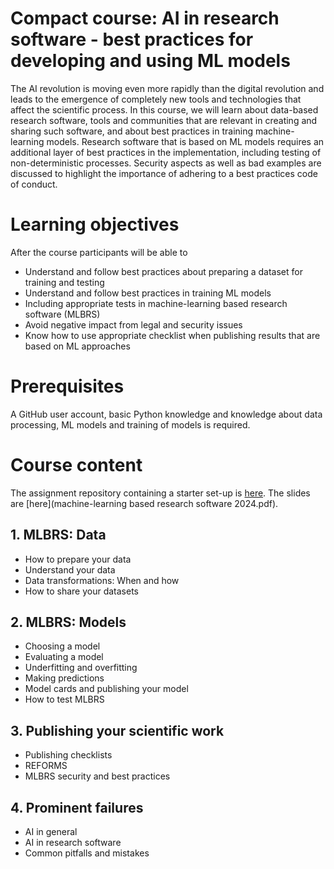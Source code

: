 # Compact course: AI in research software - best practices for developing and using ML models

The AI revolution is moving even more rapidly than the digital revolution and leads to the emergence of completely new tools and technologies that affect the scientific process. In this course, we will learn about data-based research software, tools and communities that are relevant in creating and sharing such software, and about best practices in training machine-learning models. Research software that is based on ML models requires an additional layer of best practices in the implementation, including testing of non-deterministic processes. Security aspects as well as bad examples are discussed to highlight the importance of adhering to a best practices code of conduct.

# Learning objectives
After the course participants will be able to
- Understand and follow best practices about preparing a dataset for training and testing
- Understand and follow best practices in training ML models
- Including appropriate tests in machine-learning based research software (MLBRS)
- Avoid negative impact from legal and security issues
- Know how to use appropriate checklist when publishing results that are based on ML approaches

# Prerequisites
A GitHub user account, basic Python knowledge and knowledge about data processing, ML models and training of models is required.

# Course content
The assignment repository containing a starter set-up is [here](https://classroom.github.com/a/EUizrQ2H). The slides are [here](machine-learning based research software 2024.pdf).

## 1. MLBRS: Data
- How to prepare your data
- Understand your data
- Data transformations: When and how
- How to share your datasets

## 2. MLBRS: Models
- Choosing a model
- Evaluating a model
- Underfitting and overfitting
- Making predictions
- Model cards and publishing your model
- How to test MLBRS

## 3. Publishing your scientific work
- Publishing checklists
- REFORMS
- MLBRS security and best practices

## 4. Prominent failures
- AI in general
- AI in research software
- Common pitfalls and mistakes

